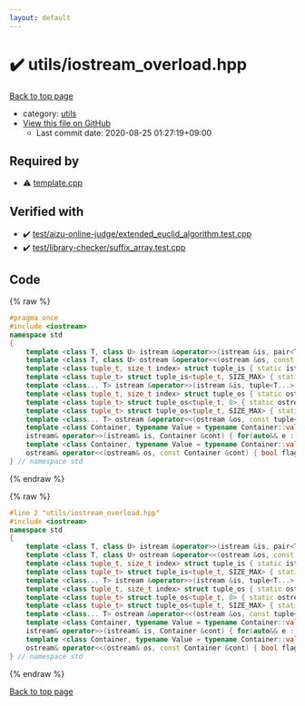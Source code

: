 ```yaml
---
layout: default
---
```


<!-- mathjax config similar to math.stackexchange -->
<script type="text/javascript" async
  src="https://cdnjs.cloudflare.com/ajax/libs/mathjax/2.7.5/MathJax.js?config=TeX-MML-AM_CHTML">
</script>
<script type="text/x-mathjax-config">
  MathJax.Hub.Config({
    TeX: { equationNumbers: { autoNumber: "AMS" }},
    tex2jax: {
      inlineMath: [ ['$','$'] ],
      processEscapes: true
    },
    "HTML-CSS": { matchFontHeight: false },
    displayAlign: "left",
    displayIndent: "2em"
  });
</script>

<script type="text/javascript" src="https://cdnjs.cloudflare.com/ajax/libs/jquery/3.4.1/jquery.min.js"></script>
<script src="https://cdn.jsdelivr.net/npm/jquery-balloon-js@1.1.2/jquery.balloon.min.js" integrity="sha256-ZEYs9VrgAeNuPvs15E39OsyOJaIkXEEt10fzxJ20+2I=" crossorigin="anonymous"></script>
<script type="text/javascript" src="../../assets/js/copy-button.js"></script>
<link rel="stylesheet" href="../../assets/css/copy-button.css" />


# :heavy_check_mark: utils/iostream_overload.hpp

<a href="../../index.html">Back to top page</a>

* category: <a href="../../index.html#2b3583e6e17721c54496bd04e57a0c15">utils</a>
* <a href="{{ site.github.repository_url }}/blob/master/utils/iostream_overload.hpp">View this file on GitHub</a>
    - Last commit date: 2020-08-25 01:27:19+09:00




## Required by

* :warning: <a href="../template.cpp.html">template.cpp</a>


## Verified with

* :heavy_check_mark: <a href="../../verify/test/aizu-online-judge/extended_euclid_algorithm.test.cpp.html">test/aizu-online-judge/extended_euclid_algorithm.test.cpp</a>
* :heavy_check_mark: <a href="../../verify/test/library-checker/suffix_array.test.cpp.html">test/library-checker/suffix_array.test.cpp</a>


## Code

<a id="unbundled"></a>
{% raw %}
```cpp
#pragma once
#include <iostream>
namespace std
{
    template <class T, class U> istream &operator>>(istream &is, pair<T, U> &p) { return is >> p.first >> p.second; }
    template <class T, class U> ostream &operator<<(ostream &os, const pair<T, U> &p) { return os << p.first << ' ' << p.second; }
    template <class tuple_t, size_t index> struct tuple_is { static istream &apply(istream &is, tuple_t &t) { tuple_is<tuple_t, index - 1>::apply(is, t); return is >> get<index>(t); } };
    template <class tuple_t> struct tuple_is<tuple_t, SIZE_MAX> { static istream &apply(istream &is, tuple_t &t) { return is; } };
    template <class... T> istream &operator>>(istream &is, tuple<T...> &t) { return tuple_is<tuple<T...>, tuple_size<tuple<T...>>::value - 1>::apply(is, t); }
    template <class tuple_t, size_t index> struct tuple_os { static ostream &apply(ostream &os, const tuple_t &t) { tuple_os<tuple_t, index - 1>::apply(os, t); return os << ' ' << get<index>(t); } };
    template <class tuple_t> struct tuple_os<tuple_t, 0> { static ostream &apply(ostream &os, const tuple_t &t) { return os << get<0>(t); } };
    template <class tuple_t> struct tuple_os<tuple_t, SIZE_MAX> { static ostream &apply(ostream &os, const tuple_t &t) { return os; } };
    template <class... T> ostream &operator<<(ostream &os, const tuple<T...> &t) { return tuple_os<tuple<T...>, tuple_size<tuple<T...>>::value - 1>::apply(os, t); }
    template <class Container, typename Value = typename Container::value_type, enable_if_t<!is_same<decay_t<Container>, string>::value, nullptr_t> = nullptr>
    istream& operator>>(istream& is, Container &cont) { for(auto&& e : cont) is >> e; return is; }
    template <class Container, typename Value = typename Container::value_type, enable_if_t<!is_same<decay_t<Container>, string>::value, nullptr_t> = nullptr>
    ostream& operator<<(ostream& os, const Container &cont) { bool flag = 1; for(auto&& e : cont) flag ? flag = 0 : (os << ' ', 0), os << e; return os; }
} // namespace std

```
{% endraw %}

<a id="bundled"></a>
{% raw %}
```cpp
#line 2 "utils/iostream_overload.hpp"
#include <iostream>
namespace std
{
    template <class T, class U> istream &operator>>(istream &is, pair<T, U> &p) { return is >> p.first >> p.second; }
    template <class T, class U> ostream &operator<<(ostream &os, const pair<T, U> &p) { return os << p.first << ' ' << p.second; }
    template <class tuple_t, size_t index> struct tuple_is { static istream &apply(istream &is, tuple_t &t) { tuple_is<tuple_t, index - 1>::apply(is, t); return is >> get<index>(t); } };
    template <class tuple_t> struct tuple_is<tuple_t, SIZE_MAX> { static istream &apply(istream &is, tuple_t &t) { return is; } };
    template <class... T> istream &operator>>(istream &is, tuple<T...> &t) { return tuple_is<tuple<T...>, tuple_size<tuple<T...>>::value - 1>::apply(is, t); }
    template <class tuple_t, size_t index> struct tuple_os { static ostream &apply(ostream &os, const tuple_t &t) { tuple_os<tuple_t, index - 1>::apply(os, t); return os << ' ' << get<index>(t); } };
    template <class tuple_t> struct tuple_os<tuple_t, 0> { static ostream &apply(ostream &os, const tuple_t &t) { return os << get<0>(t); } };
    template <class tuple_t> struct tuple_os<tuple_t, SIZE_MAX> { static ostream &apply(ostream &os, const tuple_t &t) { return os; } };
    template <class... T> ostream &operator<<(ostream &os, const tuple<T...> &t) { return tuple_os<tuple<T...>, tuple_size<tuple<T...>>::value - 1>::apply(os, t); }
    template <class Container, typename Value = typename Container::value_type, enable_if_t<!is_same<decay_t<Container>, string>::value, nullptr_t> = nullptr>
    istream& operator>>(istream& is, Container &cont) { for(auto&& e : cont) is >> e; return is; }
    template <class Container, typename Value = typename Container::value_type, enable_if_t<!is_same<decay_t<Container>, string>::value, nullptr_t> = nullptr>
    ostream& operator<<(ostream& os, const Container &cont) { bool flag = 1; for(auto&& e : cont) flag ? flag = 0 : (os << ' ', 0), os << e; return os; }
} // namespace std

```
{% endraw %}

<a href="../../index.html">Back to top page</a>

